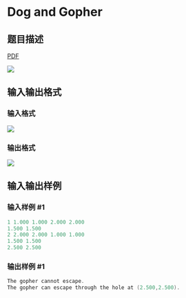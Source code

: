 # Dog and Gopher

## 题目描述

[problemUrl]: https://uva.onlinejudge.org/index.php?option=com_onlinejudge&Itemid=8&category=15&page=show_problem&problem=1251

[PDF](https://uva.onlinejudge.org/external/103/p10310.pdf)

![](https://cdn.luogu.com.cn/upload/vjudge_pic/UVA10310/f534c96d67d1bcaf7c59e32d38ced88a9d01d18f.png)

## 输入输出格式

### 输入格式

![](https://cdn.luogu.com.cn/upload/vjudge_pic/UVA10310/d25a4f735f439526bdc1dd8e4d2596138b934e47.png)

### 输出格式

![](https://cdn.luogu.com.cn/upload/vjudge_pic/UVA10310/e75b9ea7c0156d04f8a2efe5ad37b1a02f9ae3f2.png)

## 输入输出样例

### 输入样例 #1

```cpp
1 1.000 1.000 2.000 2.000
1.500 1.500
2 2.000 2.000 1.000 1.000
1.500 1.500
2.500 2.500
```


### 输出样例 #1

```cpp
The gopher cannot escape.
The gopher can escape through the hole at (2.500,2.500).
```


